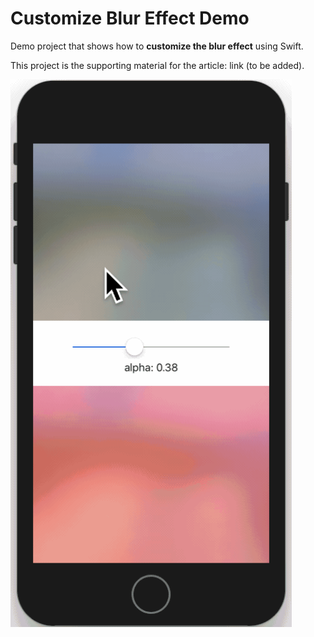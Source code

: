 # Customize Blur Effect Demo
Demo project that shows how to **customize the blur effect** using Swift. 

This project is the supporting material for the article: link (to be added).

<img src="Demo/demo.gif" width="450">
